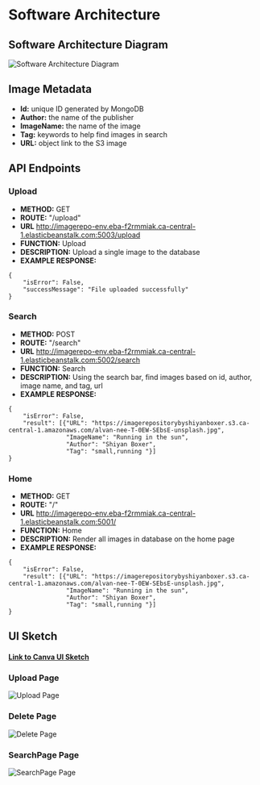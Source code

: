 # Software Architecture

## Software Architecture Diagram

![Software Architecture Diagram](https://github.com/shiyanboxer/Image-Repository/blob/main/Images/SoftwareArchitecture.jpg)

## Image Metadata

- **Id:** unique ID generated by MongoDB
- **Author:** the name of the publisher
- **ImageName:** the name of the image
- **Tag:** keywords to help find images in search
- **URL:** object link to the S3 image

## API Endpoints

### Upload

- **METHOD:** GET
- **ROUTE:** "/upload"
- **URL** http://imagerepo-env.eba-f2rmmiak.ca-central-1.elasticbeanstalk.com:5003/upload
- **FUNCTION:** Upload
- **DESCRIPTION:** Upload a single image to the database
- **EXAMPLE RESPONSE:**

```
{
    "isError": False, 
    "successMessage": "File uploaded successfully"
}
```

### Search

- **METHOD:** POST
- **ROUTE:** "/search"
- **URL** http://imagerepo-env.eba-f2rmmiak.ca-central-1.elasticbeanstalk.com:5002/search
- **FUNCTION:** Search
- **DESCRIPTION:** Using the search bar, find images based on id, author, image name, and tag, url
- **EXAMPLE RESPONSE:**

```
{
    "isError": False,
    "result": [{"URL": "https://imagerepositorybyshiyanboxer.s3.ca-central-1.amazonaws.com/alvan-nee-T-0EW-SEbsE-unsplash.jpg",
                "ImageName": "Running in the sun",
                "Author": "Shiyan Boxer",
                "Tag": "small,running "}]
}
```

### Home

- **METHOD:** GET
- **ROUTE:** "/"
- **URL** http://imagerepo-env.eba-f2rmmiak.ca-central-1.elasticbeanstalk.com:5001/
- **FUNCTION:** Home
- **DESCRIPTION:** Render all images in database on the home page
- **EXAMPLE RESPONSE:**

```
{
    "isError": False,
    "result": [{"URL": "https://imagerepositorybyshiyanboxer.s3.ca-central-1.amazonaws.com/alvan-nee-T-0EW-SEbsE-unsplash.jpg",
                "ImageName": "Running in the sun",
                "Author": "Shiyan Boxer",
                "Tag": "small,running "}]
}
```

## UI Sketch

#### [Link to Canva UI Sketch](https://www.canva.com/design/DAESGml4OFA/LBsdoaznuoKjHrcryXtiRQ/view?website#2:search-2)

### Upload Page

![Upload Page](https://github.com/shiyanboxer/Image-Repository/blob/main/Images/2.png)

### Delete Page

![Delete Page](https://github.com/shiyanboxer/Image-Repository/blob/main/Images/3.png)

### SearchPage Page

![SearchPage Page](https://github.com/shiyanboxer/Image-Repository/blob/main/Images/4.png)
